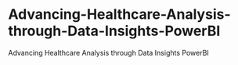 # Advancing-Healthcare-Analysis-through-Data-Insights-PowerBI
Advancing Healthcare Analysis through Data Insights PowerBI
